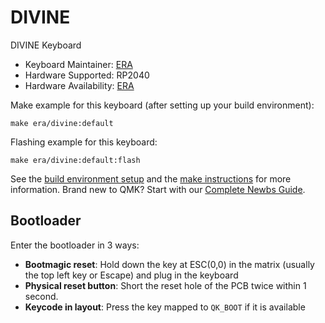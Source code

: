 # DIVINE

DIVINE Keyboard

* Keyboard Maintainer: [ERA](https://github.com/eerraa)
* Hardware Supported: RP2040
* Hardware Availability: [ERA](https://github.com/eerraa)

Make example for this keyboard (after setting up your build environment):

    make era/divine:default

Flashing example for this keyboard:

    make era/divine:default:flash

See the [build environment setup](https://docs.qmk.fm/#/getting_started_build_tools) and the [make instructions](https://docs.qmk.fm/#/getting_started_make_guide) for more information. Brand new to QMK? Start with our [Complete Newbs Guide](https://docs.qmk.fm/#/newbs).

## Bootloader

Enter the bootloader in 3 ways:

* **Bootmagic reset**: Hold down the key at ESC(0,0) in the matrix (usually the top left key or Escape) and plug in the keyboard
* **Physical reset button**: Short the reset hole of the PCB twice within 1 second.
* **Keycode in layout**: Press the key mapped to `QK_BOOT` if it is available